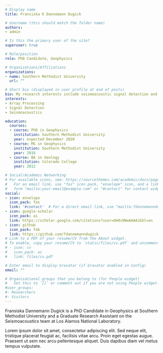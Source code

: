 ```yaml
---
# Display name
title: Fransiska K Dannemann Dugick

# Username (this should match the folder name)
authors:
- admin

# Is this the primary user of the site?
superuser: true

# Role/position
role: PhD Candidate, Geophysics

# Organizations/Affiliations
organizations:
- name: Southern Methodist University
  url: ""

# Short bio (displayed in user profile at end of posts)
bio: My research interests include seismoacoustic signal detection and event location applications to global monitoring problems.
interests:
- Array Processing
- Signal Detection
- Seismoacoustics

education:
  courses:
  - course: PhD in Geophysics
    institution: Southern Methodist University
    year: expected December 2020
  - course: MS in Geophysics
    institution: Southern Methodist University
    year: 2016
  - course: BA in Geology
    institution: Colorado College
    year: 2012

# Social/Academic Networking
# For available icons, see: https://sourcethemes.com/academic/docs/page-builder/#icons
#   For an email link, use "fas" icon pack, "envelope" icon, and a link in the
#   form "mailto:your-email@example.com" or "#contact" for contact widget.
social:
- icon: envelope
  icon_pack: fas
  link: '#contact'  # For a direct email link, use "mailto:fdannemanndugick@gmail.com".
- icon: google-scholar
  icon_pack: ai
  link: https://scholar.google.com/citations?user=Om9vOWwAAAAJ&hl=en
- icon: github
  icon_pack: fab
  link: https://github.com/fdannemanndugick
# Link to a PDF of your resume/CV from the About widget.
# To enable, copy your resume/CV to `static/files/cv.pdf` and uncomment the lines below.
# - icon: cv
#   icon_pack: ai
#   link: files/cv.pdf

# Enter email to display Gravatar (if Gravatar enabled in Config)
email: ""

# Organizational groups that you belong to (for People widget)
#   Set this to `[]` or comment out if you are not using People widget.
#user_groups:
#- Researchers
#- Visitors
---
```


Fransiska Dannemann Dugick is a PhD Candidate in Geophysics at Southern Methodist University and a Graduate Research Assistant on the Seismoacoustics team at Los Alamos National Laboratory. 

Lorem ipsum dolor sit amet, consectetur adipiscing elit. Sed neque elit, tristique placerat feugiat ac, facilisis vitae arcu. Proin eget egestas augue. Praesent ut sem nec arcu pellentesque aliquet. Duis dapibus diam vel metus tempus vulputate.

